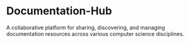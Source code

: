 # Documentation-Hub
A collaborative platform for sharing, discovering, and managing documentation resources across various computer science disciplines.
